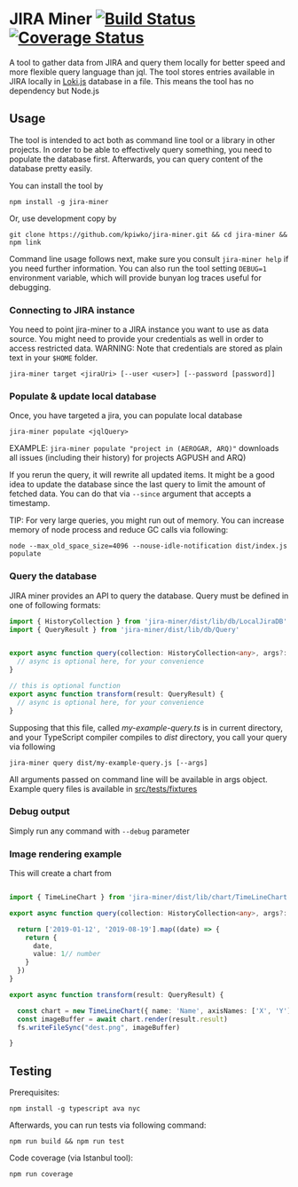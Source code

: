 # JIRA Miner [![Build Status](https://travis-ci.org/kpiwko/jira-miner.svg?branch=master)](https://travis-ci.org/kpiwko/jira-miner) [![Coverage Status](https://coveralls.io/repos/github/kpiwko/jira-miner/badge.svg?branch=master)](https://coveralls.io/github/kpiwko/jira-miner?branch=master)

A tool to gather data from JIRA and query them locally for better speed and more flexible query language than jql. The tool stores
entries available in JIRA locally in [Loki.js](http://lokijs.org) database in a file. This means the tool has no dependency but Node.js

## Usage

The tool is intended to act both as command line tool or a library in other projects. In order to be able to effectively query something,
you need to populate the database first. Afterwards, you can query content of the database pretty easily.

You can install the tool by
```
npm install -g jira-miner
```

Or, use development copy by
```
git clone https://github.com/kpiwko/jira-miner.git && cd jira-miner && npm link
```

Command line usage follows next, make sure you consult `jira-miner help` if you need further information. You can also run the tool setting `DEBUG=1`
environment variable, which will provide bunyan log traces useful for debugging.

### Connecting to JIRA instance

You need to point jira-miner to a JIRA instance you want to use as data source. You might need to provide your credentials as well in order to access restricted data.
WARNING: Note that credentials are stored as plain text in your `$HOME` folder.

```
jira-miner target <jiraUri> [--user <user>] [--password [password]]
```

### Populate & update local database

Once, you have targeted a jira, you can populate local database

```
jira-miner populate <jqlQuery>
```

EXAMPLE: `jira-miner populate "project in (AEROGAR, ARQ)"` downloads all issues (including their history) for projects AGPUSH and ARQ)

If you rerun the query, it will rewrite all updated items. It might be a good idea to update the database since the last query to limit
the amount of fetched data. You can do that via `--since` argument that accepts a timestamp.

TIP: For very large queries, you might run out of memory. You can increase memory of node process and reduce GC calls via following:
```
node --max_old_space_size=4096 --nouse-idle-notification dist/index.js populate
```

### Query the database

JIRA miner provides an API to query the database. Query must be defined in one of following formats:

```TypeScript
import { HistoryCollection } from 'jira-miner/dist/lib/db/LocalJiraDB'
import { QueryResult } from 'jira-miner/dist/lib/db/Query'


export async function query(collection: HistoryCollection<any>, args?: object): Promise<any> {
  // async is optional here, for your convenience
}

// this is optional function
export async function transform(result: QueryResult) {
  // async is optional here, for your convenience
}

```

Supposing that this file, called _my-example-query.ts_ is in current directory, and your TypeScript compiler compiles to _dist_ directory, you call your query via following

```
jira-miner query dist/my-example-query.js [--args]
```

All arguments passed on command line will be available in args object. Example query files is available in [src/tests/fixtures](src/tests/fixtures)

### Debug output

Simply run any command with `--debug` parameter

### Image rendering example

This will create a chart from

```TypeScript

import { TimeLineChart } from 'jira-miner/dist/lib/chart/TimeLineChart'

export async function query(collection: HistoryCollection<any>, args?: object): Promise<any> {

  return ['2019-01-12', '2019-08-19'].map((date) => {
    return {
      date,
      value: 1// number
    }
  })
}

export async function transform(result: QueryResult) {

  const chart = new TimeLineChart({ name: 'Name', axisNames: ['X', 'Y'] })
  const imageBuffer = await chart.render(result.result)
  fs.writeFileSync("dest.png", imageBuffer)

}
```

## Testing

Prerequisites:

```
npm install -g typescript ava nyc
```

Afterwards, you can run tests via following command:

```
npm run build && npm run test
```


Code coverage (via Istanbul tool):
```
npm run coverage
```

